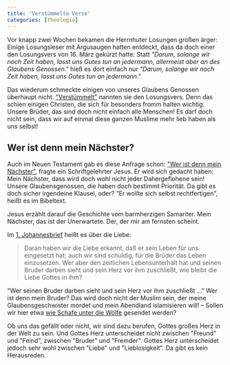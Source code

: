 ```yaml
---
title: 'Verstümmelte Verse'
categories: [Theologie]
---
```


Vor knapp zwei Wochen bekamen die Herrnhuter Losungen großen ärger: Einige Losungsleser mit Argusaugen hatten entdeckt, dass da doch einer den Losungsvers von 16. März gekürzt hatte: Statt *"Darum, solange wir noch Zeit haben, lasst uns Gutes tun an jedermann, allermeist aber an des Glaubens Genossen."* hieß es dort einfach nur *"Darum, solange wir noch Zeit haben, lasst uns Gutes tun an jedermann."*

Das wiederum schmeckte einigen von unseres Glaubens Genossen überhaupt nicht. ["Verstümmelt"](http://www.idea.de/thema-des-tages/artikel/irritationen-um-das-andachtsbuch-die-losungen-83741.html) nannten sie den Losungsvers. Denn das schien einigen Christen, die sich für besonders fromm halten wichtig: Unsere Brüder, das sind doch nicht einfach alle Menschen! Es darf doch nicht sein, dass wir auf einmal diese ganzen Muslime mehr lieb haben als uns selbst!

## Wer ist denn mein Nächster?

Auch im Neuen Testament gab es diese Anfrage schon: ["Wer ist denn mein Nächster"](http://www.bibleserver.com/text/ELB/Lukas10), fragte ein Schriftgelehrter Jesus. Er wird sich gedacht haben: Mein Nächster, dass wird doch wohl nicht jeder Dahergeflohene sein! Unsere Glaubensgenossen, die haben doch bestimmt Priorität. Da gibt es doch sicher irgendeine Klausel, oder? "Er wollte sich selbst rechtfertigen", heißt es im Bibeltext.

Jesus erzählt darauf die Geschichte vom barmherzigen Samariter. Mein Nächster, das ist der Unerwartete. Der, der mir am fernsten scheint.

Im [1. Johannesbrief](http://www.bibleserver.com/text/ELB/1.Johannes3) heißt es über die Liebe:

>Daran haben wir die Liebe erkannt, daß er sein Leben für uns eingesetzt hat; auch wir sind schuldig, für die Brüder das Leben einzusetzen.
>Wer aber den zeitlichen Lebensunterhalt hat und seinen Bruder darben sieht und sein Herz vor ihm zuschließt, wie bleibt die Liebe Gottes in ihm?

"Wer seinen Bruder darben sieht und sein Herz vor ihm zuschließt …" Wer ist denn mein Bruder? Das wird doch nicht der Muslim sein, der meine Glaubensgeschwister mordet und mein Abendland islamisieren will! – Sollen wir hier etwa [wie Schafe unter die Wölfe](http://www.bibleserver.com/text/ELB/Matthäus10%2C16) gesendet werden?

Ob uns das gefällt oder nicht, wir sind dazu berufen, Gottes großes Herz in der Welt zu sein. Und Gottes Herz unterscheidet nicht zwischen "Freund" und "Feind", zwischen "Bruder" und "Fremder". Gottes Herz unterscheidet jedoch sehr wohl zwischen "Liebe" und "Lieblosigkeit". Da gibt es kein Herausreden.